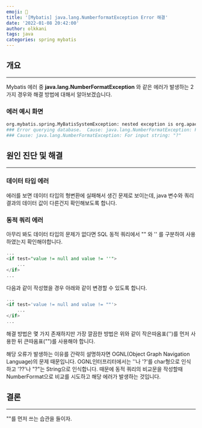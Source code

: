 ```yaml
---
emoji: 👻
title: '[Mybatis] java.lang.NumberformatException Error 해결'
date: '2022-01-08 20:42:00'
author: olkkani
tags: java 
categories: spring mybatis
---
```


## 개요

---

Mybatis 에러 중 **java.lang.NumberFormatException** 와 같은 에러가 발생하는 2가지 경우와 해결 방법에 대해서 알아보겠습니다.

### 에러 예시 화면

```bash
org.mybatis.spring.MyBatisSystemException: nested exception is org.apache.ibatis.exceptions.PersistenceException: 
### Error querying database.  Cause: java.lang.NumberFormatException: For input string: "?"
### Cause: java.lang.NumberFormatException: For input string: "?"
```

## 원인 진단 및 해결

---

### 데이터 타입 에러

에러를 보면 데이터 타입의 형변환에 실패해서 생긴 문제로 보이는데, java 변수와 쿼리 결과의 데이터 값이 다른건지 확인해보도록 합니다.

### 동적 쿼리 에러

아무리 봐도 데이터 타입의 문제가 없다면 SQL 동적 쿼리에서 "" 와 '' 를 구분하여 사용하였는지 확인해야합니다.

```SQL
...
<if test="value != null and value != ''">
    ...
</if>
...
````

다음과 같이 작성했을 경우 아래와 같이 변경할 수 있도록 합니다.

```SQL
...
<if test='value != null and value != ""'>
    ...
</if>
...    
```

해결 방법은 몇 가지 존재하지만 가장 깔끔한 방법은 위와 같이 작은따옴표('')를 먼저 사용한 뒤 큰따옴표("")를 사용해야 합니다.

해당 오류가 발생하는 이유를 간략히 설명하자면 OGNL(Object Graph Navigation Language)의 문제 때문입니다.
OGNL인터프리터에서는 ''나 '?'를 char형으로 인식하고 '??'나 "?"는 String으로 인식합니다. 때문에 동적 쿼리의 비교문을 작성할때 NumberFormat으로 비교를 시도하고 해당 에러가 발생하는 것입니다.

## 결론

---

""를 먼저 쓰는 습관을 들이자.
